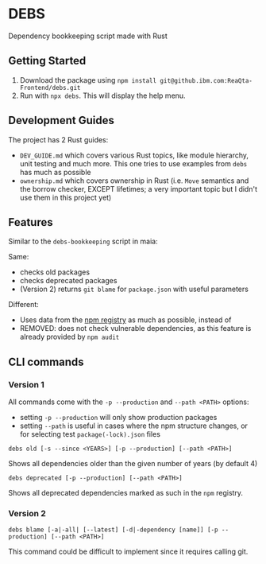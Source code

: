 # DEBS

Dependency bookkeeping script made with Rust

## Getting Started

1. Download the package using `npm install git@github.ibm.com:ReaQta-Frontend/debs.git`
2. Run with `npx debs`. This will display the help menu.

## Development Guides

The project has 2 Rust guides:

* `DEV_GUIDE.md` which covers various Rust topics, like module hierarchy, unit testing and much more. This one tries to use examples from `debs` has much as possible
* `ownership.md` which covers ownership in Rust (i.e. `Move` semantics and the borrow checker, EXCEPT lifetimes; a very important topic but I didn't use them in this project yet)

## Features

Similar to the `debs-bookkeeping` script in maia:

Same:

* checks old packages
* checks deprecated packages
* (Version 2) returns `git blame` for `package.json` with useful parameters

Different:

* Uses data from the [npm registry](https://github.com/npm/registry/blob/master/docs/responses/package-metadata.md) as much as possible, instead of
* REMOVED: does not check vulnerable dependencies, as this feature is already provided by `npm audit`

## CLI commands

### Version 1

All commands come with the `-p --production` and `--path <PATH>` options:

* setting `-p --production` will only show production packages
* setting `--path` is useful in cases where the npm structure changes, or for selecting test `package(-lock).json` files

`debs old [-s --since <YEARS>] [-p --production] [--path <PATH>]`

Shows all dependencies older than the given number of years (by default 4)

`debs deprecated [-p --production] [--path <PATH>]`

Shows all deprecated dependencies marked as such in the `npm` registry.

### Version 2

`debs blame [-a|-all| [--latest] [-d|-dependency [name]] [-p --production] [--path <PATH>]`

This command could be difficult to implement since it requires calling git.
